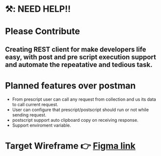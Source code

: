 # ⚒️: NEED HELP!!

# Please Contribute

## Creating REST client for make developers life easy, with post and pre script execution support and automate the repeatative and tedious task.

# Planned features over postman
* From prescript user can call any request from collection and us its data to call current request.
* User can configure that prescript/postscript should run or not while sending request.
* postscript support auto clipboard copy on receiving response.
* Support enviroment variable.


# Target Wireframe :point_right: [Figma link](https://www.figma.com/file/PxEnhM9ntrPhQo9wkoC8Ay/Anayas)
